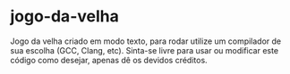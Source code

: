 # jogo-da-velha
Jogo da velha criado em modo texto, para rodar utilize um compilador de sua escolha (GCC, Clang, etc).
Sinta-se livre para usar ou modificar este código como desejar, apenas dê os devidos créditos.
